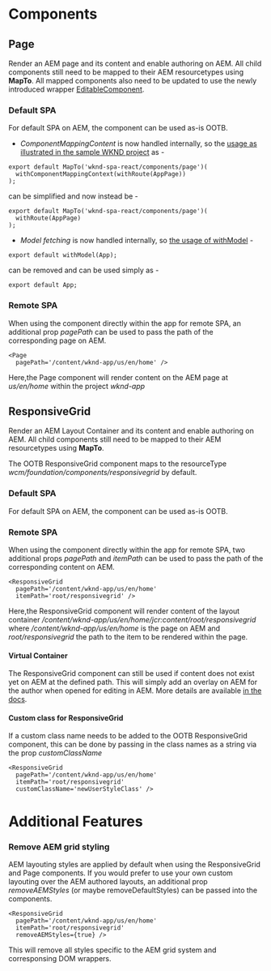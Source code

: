 # Components 


## Page ##

Render an AEM page and its content and enable authoring on AEM. All child components still need to be mapped to their AEM resourcetypes using **MapTo**.
All mapped components also need to be updated to use the newly introduced wrapper [EditableComponent](../core/README.md).

### Default SPA

For default SPA on AEM, the component can be used as-is OOTB.

- *ComponentMappingContent* is now handled internally, so the [usage as illustrated in the sample WKND project](https://github.com/adobe/aem-guides-wknd-spa/blob/React/latest/ui.frontend/src/components/Page/Page.js) as - 

```
export default MapTo('wknd-spa-react/components/page')(
  withComponentMappingContext(withRoute(AppPage))
);
```

can be simplified and now instead be -
```
export default MapTo('wknd-spa-react/components/page')(
  withRoute(AppPage)
);
```

- *Model fetching* is now handled internally, so [the usage of withModel](https://github.com/adobe/aem-guides-wknd-spa/blob/React/latest/ui.frontend/src/App.js#L16)  - 

```
export default withModel(App);
```

can be removed and can be used simply as -

```
export default App;
```

### Remote SPA
When using the component directly within the app for remote SPA, an additional prop _pagePath_ can be used to pass the path of the corresponding page on AEM.

```
<Page 
  pagePath='/content/wknd-app/us/en/home' />
```

Here,the Page component will render content on the AEM page at _us/en/home_ within the project _wknd-app_


## ResponsiveGrid

Render an AEM Layout Container and its content and enable authoring on AEM. All child components still need to be mapped to their AEM resourcetypes using **MapTo**.

The OOTB ResponsiveGrid component maps to the resourceType _wcm/foundation/components/responsivegrid_ by default.

### Default SPA
For default SPA on AEM, the component can be used as-is OOTB.

### Remote SPA
When using the component directly within the app for remote SPA, two additional props _pagePath_ and _itemPath_ can be used to pass the path of the corresponding content on AEM.

```
<ResponsiveGrid 
  pagePath='/content/wknd-app/us/en/home'
  itemPath='root/responsivegrid' />
```

Here,the ResponsiveGrid component will render content of the layout container _/content/wknd-app/us/en/home/jcr:content/root/responsivegrid_ where _/content/wknd-app/us/en/home_ is the page on AEM and _root/responsivegrid_ the path to the item to be rendered within the page.

#### Virtual Container
The ResponsiveGrid component can still be used if content does not exist yet on AEM at the defined path. This will simply add an overlay on AEM for the author when opened for editing in AEM. More details are available [in the docs](https://experienceleague.adobe.com/docs/experience-manager-cloud-service/content/implementing/developing/hybrid/editing-external-spa.html?lang=en#virtual-containers).

#### Custom class for ResponsiveGrid

If a custom class name needs to be added to the OOTB ResponsiveGrid component, this can be done by passing in the class names as a string via the prop _customClassName_

```
<ResponsiveGrid 
  pagePath='/content/wknd-app/us/en/home'
  itemPath='root/responsivegrid'
  customClassName='newUserStyleClass' />
```

# Additional Features

### Remove AEM grid styling
AEM layouting styles are applied by default when using the ResponsiveGrid and Page components. If you would prefer to use your own custom layouting over the AEM authored layouts, an additional prop _removeAEMStyles_ (or maybe removeDefaultStyles) can be passed into the components.

```
<ResponsiveGrid 
  pagePath='/content/wknd-app/us/en/home'
  itemPath='root/responsivegrid'
  removeAEMStyles={true} />
```
This will remove all styles specific to the AEM grid system and corresponsing DOM wrappers.

